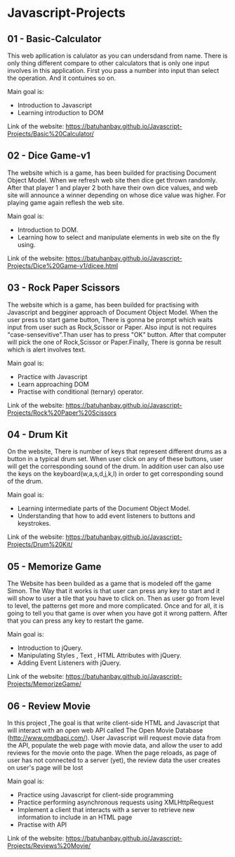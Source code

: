 # Javascript-Projects

## 01 - Basic-Calculator

This web apllication is calulator as you can undersdand from name. 
There is only thing  different compare to other calculators that is only one input  involves in this application. 
First you pass a number into input than select the operation. And it contuines so on.

Main goal is:
- Introduction to Javascript
- Learning introduction to DOM

Link of the website: https://batuhanbay.github.io/Javascript-Projects/Basic%20Calculator/


## 02 - Dice Game-v1

The website which is a game, has been builded for practising Document Object Model. When we refresh  web site then  dice get thrown randomly.
After that player 1 and player 2 both have their own dice values, and  web site will announce a winner depending on whose dice value was higher.
For playing game again reflesh the web site.

Main goal is:
- Introduction to DOM.
- Learning how to select and manipulate elements in  web site on the fly using.

Link of the website: https://batuhanbay.github.io/Javascript-Projects/Dice%20Game-v1/dicee.html

## 03 - Rock Paper Scissors

The website which is a game, has been builded for practising with Javascript and begginer approach of Document Object Model. When the user press  to start game button,
There is gonna be prompt which waits input from user such as Rock,Scissor or Paper. Also input is not requires "case-sensevitive".Than user has to press "OK" button. 
After that computer will pick the one of Rock,Scissor or Paper.Finally, There is gonna be result which is alert involves text. 

Main goal is:
- Practice with Javascript
- Learn approaching DOM
- Practise with conditional (ternary) operator.

Link of the website: https://batuhanbay.github.io/Javascript-Projects/Rock%20Paper%20Scissors


## 04 - Drum Kit 

On the website, There is number of keys that represent different drums as a button in a typical drum set. When user click on any of these buttons, user will get the corresponding sound of the drum.
In addition user can also use the keys on the keyboard(w,a,s,d,j,k,l) in order to get corresponding sound of the drum.

Main goal is:
- Learning intermediate parts of the Document Object Model.
- Understanding that how to add event listeners to buttons and keystrokes.

Link of the website: https://batuhanbay.github.io/Javascript-Projects/Drum%20Kit/


## 05 - Memorize Game

The Website has been builded as a game that is modeled off the game Simon. The Way that it works is that user can press any key to start and it will show to user a tile that you have to click on.
Then as user go from level to level, the patterns get more and more complicated. Once and for all, it is going to tell you that game is over when you have got it wrong pattern.
After that you can press any key to restart the game.

Main goal is:
- Introduction to jQuery.
- Manipulating Styles , Text , HTML Attributes with jQuery.
- Adding Event Listeners with jQuery.

Link of the website: https://batuhanbay.github.io/Javascript-Projects/MemorizeGame/

## 06 - Review Movie

In this project ,The goal is that write client-side HTML and Javascript that will interact with an open web API called The Open Movie Database (http://www.omdbapi.com/). 
User Javascript will request movie data from the API, populate the web page with movie data, and allow the user to add reviews for the movie onto the page. 
When the page reloads, as page of user has not connected  to a server (yet), the review data the user creates on user's page will be lost

Main goal is:

- Practice using Javascript for client-side programming
- Practice performing asynchronous requests using XMLHttpRequest
- Implement a client that interacts with a server to retrieve new information to include in an HTML page
- Practise with API

Link of the website: https://batuhanbay.github.io/Javascript-Projects/Reviews%20Movie/



